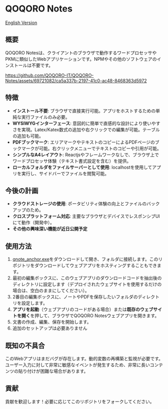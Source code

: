 # QOQORO Notes

[English Version](README_en.md)

## 概要

QOQORO Notesは、クライアントのブラウザで動作するワードプロセッサやPKMに類似したWebアプリケーションです。NPMやその他のソフトウェアのインストールは不要です。



https://github.com/QOQORO-IT/QOQORO-Notes/assets/69721082/ca5a337b-2197-41c0-ac48-8468363d5972



## 特徴

- **インストール不要**: ブラウザで直接実行可能。アプリをホストするための単純な実行ファイルのみ必要。
- **WYSIWYGインターフェース**: 意図的に簡単で直感的な設計により使いやすさを実現。Latex/Katex数式の追加や右クリックでの編集が可能。テーブルの追加も可能。
- **PDFブックマーク**: エリアマークやテキストのコピーによるPDFページのブックマークが可能。右クリックメニューでテキストのコピーや引用が可能。
- **シンプルなA4レイアウト**: Reactjsやフレームワークなしで、ブラウザ上でワードプロセッサ体験（テキスト書式設定を含む）を提供。
- **ローカルフォルダをファイルサーバーとして使用**: localhostを使用してアプリを実行し、サイドバーでファイルを閲覧可能。

## 今後の計画

- **クラウドストレージの使用**: ポータビリティ体験の向上とファイルのバックアップのため。
- **クロスプラットフォーム対応**: 主要なブラウザとデバイスでレスポンシブUIにて動作（開発中）。
- **その他の興味深い機能が近日公開予定**

## 使用方法

1. [qnote_anchor.exe](https://github.com/QOQORO-IT/QOQORO-Notes/releases/download/clientside/QOQORO_Anchor.exe)をダウンロードして開き、フォルダに接続します。このリポジトリをダウンロードしてウェブアプリをホスティングすることもできます。
2. 最初の編集ボックスに、このウェブアプリのダウンロードコードを抽出後のディレクトリに設定します（デプロイされたウェブサイトを使用するだけの場合は、空白のままにしてください）。
3. 2番目の編集ボックスに、ノートやPDFを保存したいフォルダのディレクトリを設定します。
4. **アプリを起動**（ウェブアプリのコードがある場合）または**既存のウェブサイトを開く**を押して、ブラウザでQOQORO Notesウェブアプリを開きます。
5. 文書の作成、編集、保存を開始します。
6. 追加のセットアップは必要ありません

## 既知の不具合
このWebアプリはまだバグが存在します。動的変数の再構築と監視が必要です。ユーザー入力に対して非常に敏感なイベントが発生するため、非常に長いコンテンツの貼り付けが困難な場合があります。

## 貢献

貢献を歓迎します！必要に応じてこのリポジトリをフォークしてください。
